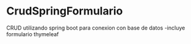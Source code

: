 # CrudSpringFormulario
CRUD utilizando spring boot para conexion con base de datos
-incluye formulario thymeleaf
